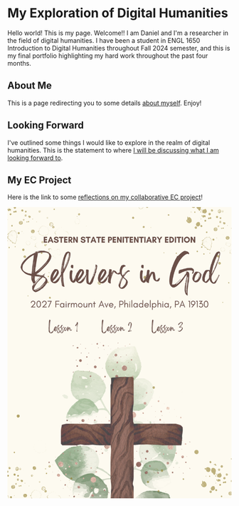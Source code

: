 # My Exploration of Digital Humanities

Hello world! This is my page. Welcome!!
I am Daniel and I'm a researcher in the field of digital humanities. I have been a student in ENGL 1650 Introduction to Digital Humanities throughout Fall 2024 semester, and this is my final portfolio highlighting my hard work throughout the past four months. 

## About Me

This is a page redirecting you to some details [about myself](about.html). Enjoy!

## Looking Forward

I've outlined some things I would like to explore in the realm of digital humanities.
This is the statement to where [I will be discussing what I am looking forward to](lookingforward.html).

## My EC Project

Here is the link to some [reflections on my collaborative EC project](myecproject.html)!

![cho1](cho1.png)

